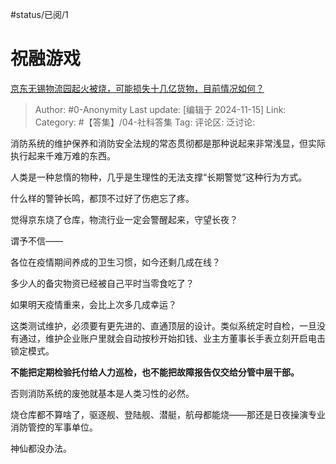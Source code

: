 #status/已阅/1 

# 祝融游戏
[京东无锡物流园起火被烧，可能损失十几亿货物，目前情况如何？](https://www.zhihu.com/question/4047539780/answer/32091333486)

> Author: #0-Anonymity
> Last update: [编辑于 2024-11-15]
> Link:
> Category: #【答集】/04-社科答集
> Tag:
> 评论区:
> 泛讨论:

消防系统的维护保养和消防安全法规的常态贯彻都是那种说起来非常浅显，但实际执行起来千难万难的东西。

人类是一种怠惰的物种，几乎是生理性的无法支撑“长期警觉”这种行为方式。

什么样的警钟长鸣，都顶不过好了伤疤忘了疼。

觉得京东烧了仓库，物流行业一定会警醒起来，守望长夜？

谓予不信——

各位在疫情期间养成的卫生习惯，如今还剩几成在线？

多少人的备灾物资已经被自己平时当零食吃了？

如果明天疫情重来，会比上次多几成幸运？

这类测试维护，必须要有更先进的、直通顶层的设计。类似系统定时自检，一旦没有通过，维护企业账户里就会自动按秒开始扣钱、业主方董事长手表立刻开启电击锁定模式。

**不能把定期检验托付给人力巡检，也不能把故障报告仅交给分管中层干部。**

否则消防系统的废弛就基本是人类习性的必然。

烧仓库都不算啥了，驱逐舰、登陆舰、潜艇，航母都能烧——那还是日夜操演专业消防管控的军事单位。

神仙都没办法。

